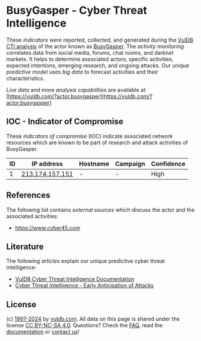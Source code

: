 # BusyGasper - Cyber Threat Intelligence

These _indicators_ were reported, collected, and generated during the [VulDB CTI analysis](https://vuldb.com/?kb.cti) of the actor known as [BusyGasper](https://vuldb.com/?actor.busygasper). The _activity monitoring_ correlates data from social media, forums, chat rooms, and darknet markets. It helps to determine associated actors, specific activities, expected intentions, emerging research, and ongoing attacks. Our unique _predictive model_ uses _big data_ to forecast activities and their characteristics.

_Live data_ and more _analysis capabilities_ are available at [https://vuldb.com/?actor.busygasper](https://vuldb.com/?actor.busygasper)

## IOC - Indicator of Compromise

These _indicators of compromise_ (IOC) indicate associated network resources which are known to be part of research and attack activities of BusyGasper.

ID | IP address | Hostname | Campaign | Confidence
-- | ---------- | -------- | -------- | ----------
1 | [213.174.157.151](https://vuldb.com/?ip.213.174.157.151) | - | - | High

## References

The following list contains _external sources_ which discuss the actor and the associated activities:

* https://www.cyber45.com

## Literature

The following _articles_ explain our unique predictive cyber threat intelligence:

* [VulDB Cyber Threat Intelligence Documentation](https://vuldb.com/?kb.cti)
* [Cyber Threat Intelligence - Early Anticipation of Attacks](https://www.scip.ch/en/?labs.20201022)

## License

(c) [1997-2024](https://vuldb.com/?kb.changelog) by [vuldb.com](https://vuldb.com/?kb.about). All data on this page is shared under the license [CC BY-NC-SA 4.0](https://creativecommons.org/licenses/by-nc-sa/4.0/). Questions? Check the [FAQ](https://vuldb.com/?kb.faq), read the [documentation](https://vuldb.com/?kb) or [contact us](https://vuldb.com/?contact)!
